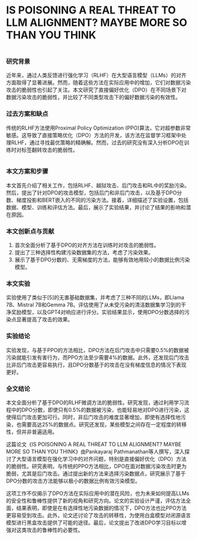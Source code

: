 # IS POISONING A REAL THREAT TO LLM ALIGNMENT? MAYBE MORE SO THAN YOU THINK

<figure><img src="../../.gitbook/assets/image (2) (1) (1) (1) (1) (1) (1) (1).png" alt=""><figcaption></figcaption></figure>

### 研究背景

近年来，通过人类反馈进行强化学习（RLHF）在大型语言模型（LLMs）的对齐方面取得了显著进展。然而，随着这些方法在实际应用中的增加，它们对数据污染攻击的脆弱性也引起了关注。本文研究了直接偏好优化（DPO）在不同场景下对数据污染攻击的脆弱性，并比较了不同类型攻击下的偏好数据污染的有效性。

### 过去方案和缺点

传统的RLHF方法使用Proximal Policy Optimization (PPO)算法，它对超参数非常敏感。这导致了直接策略优化（DPO）方法的开发，该方法在监督学习框架中处理RLHF，通过寻找最优策略的精确解。然而，过去的研究没有深入分析DPO在训练时对标签翻转攻击的脆弱性。

<figure><img src="../../.gitbook/assets/image (3) (1) (1) (1) (1) (1).png" alt=""><figcaption></figcaption></figure>

### 本文方案和步骤

本文首先介绍了相关工作，包括RLHF、越狱攻击、后门攻击和RL中的奖励污染。然后，提出了针对DPO的攻击模型，包括后门和非后门攻击，以及基于DPO分数、梯度投影和BERT嵌入的不同的污染方法。接着，详细描述了实验设置，包括数据、模型、训练和评估方法。最后，展示了实验结果，并讨论了结果的影响和潜在原因。

### 本文创新点与贡献

1. 首次全面分析了基于DPO的对齐方法在训练时对攻击的脆弱性。
2. 提出了三种选择性构建污染数据集的方法，考虑了污染效果。
3. 展示了基于DPO分数的、无需梯度的方法，能够有效地用较小的数据比例污染模型。

### 本文实验

实验使用了类似于\[5]的无害基础数据集，并考虑了三种不同的LLMs，即Llama 7B、Mistral 7B和Gemma 7B。评估使用了从未受污染的清洁数据集学习到的干净奖励模型，以及GPT4对响应进行评分。实验结果显示，使用DPO分数选择的污染点显著提高了攻击的效果。

### 实验结论

实验发现，与基于PPO的方法相比，DPO方法在后门攻击中只需要0.5%的数据被污染就能引发有害行为，而PPO方法至少需要4%的数据。此外，还发现后门攻击比非后门攻击更容易执行，且DPO分数基于的攻击在没有梯度信息的情况下表现更好。

### 全文结论

本文全面分析了基于DPO的RLHF微调方法的脆弱性。研究发现，通过利用学习流程中的DPO分数，即使只有0.5%的数据被污染，也能轻易地对DPO进行污染，这使得后门攻击更加可行。同时，非后门攻击的难度显著增加，即使有选择性地污染，也需要高达25%的数据点。研究还发现，某些模型之间存在一定程度的转移性，但并非普遍适用。

这篇论文《IS POISONING A REAL THREAT TO LLM ALIGNMENT? MAYBE MORE SO THAN YOU THINK》由Pankayaraj Pathmanathan等人撰写，深入探讨了大型语言模型在强化学习中的对齐问题，特别是直接偏好优化（DPO）方法的脆弱性。研究表明，与传统的PPO方法相比，DPO在面对数据污染攻击时更为脆弱，尤其是后门攻击。通过提出新的方法来选择污染数据点，研究展示了基于DPO分数的攻击方法能够以极小的数据比例有效污染模型。

这项工作不仅揭示了DPO方法在实际应用中的潜在风险，也为未来如何提高LLMs的安全性和鲁棒性提供了新的视角和研究方向。论文的实验设计严谨，评估方法全面，结果表明，即使是在有选择性地污染数据的情况下，DPO方法也比PPO方法更容易受到攻击。此外，论文还讨论了攻击的转移性，为使用白盒模型对闭源语言模型进行黑盒攻击提供了可能的途径。最后，论文提出了改进DPO学习目标以增强对这类攻击的鲁棒性的必要性。
